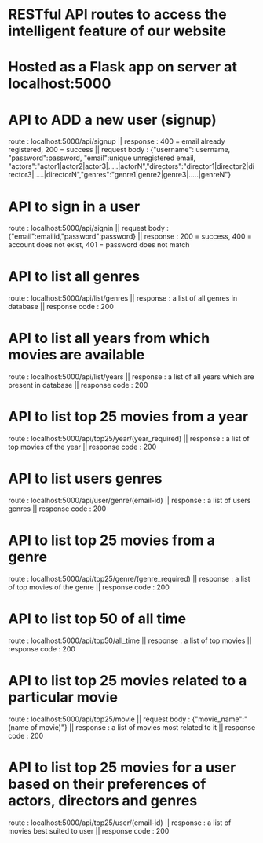 # RESTful API routes to access the intelligent feature of our website
# Hosted as a Flask app on server at localhost:5000

# API to ADD a new user (signup)

route : localhost:5000/api/signup || response : 400 = email already registered, 200 = success || request body : {"username": username, "password":password, "email":unique unregistered email, "actors":"actor1|actor2|actor3|.....|actorN","directors":"director1|director2|director3|.....|directorN","genres":"genre1|genre2|genre3|.....|genreN"}

# API to sign in a user

route : localhost:5000/api/signin || request body : {"email":emailid,"password":password} || response : 200 = success, 400 = account does not exist, 401 = password does not match

# API to list all genres

route : localhost:5000/api/list/genres || response : a list of all genres in database || response code : 200

# API to list all years from which movies are available

route : localhost:5000/api/list/years || response : a list of all years which are present in database || response code : 200

# API to list top 25 movies from a year

route : localhost:5000/api/top25/year/(year_required) || response : a list of top movies of the year || response code : 200

# API to list users genres

route : localhost:5000/api/user/genre/(email-id) || response : a list of users genres || response code : 200

# API to list top 25 movies from a genre

route : localhost:5000/api/top25/genre/(genre_required) || response : a list of top movies of the genre || response code : 200

# API to list top 50 of all time

route : localhost:5000/api/top50/all_time || response : a list of top movies || response code : 200

# API to list top 25 movies related to a particular movie

route : localhost:5000/api/top25/movie || request body : {"movie_name":"(name of movie)"} || response : a list of movies most related to it || response code : 200

# API to list top 25 movies for a user based on their preferences of actors, directors and genres

route : localhost:5000/api/top25/user/(email-id) || response : a list of movies best suited to user || response code : 200